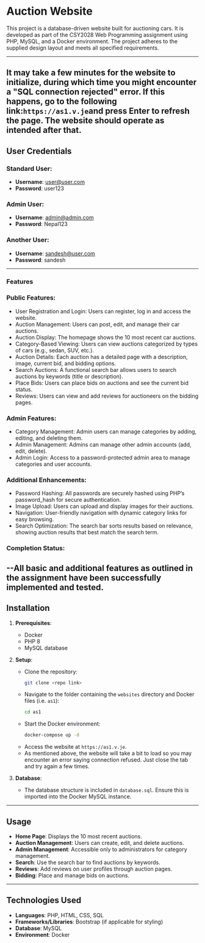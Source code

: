 # Auction Website

This project is a database-driven website built for auctioning cars. It is developed as part of the CSY2028 Web Programming assignment using PHP, MySQL, and a Docker environment. The project adheres to the supplied design layout and meets all specified requirements.

---

## It may take a few minutes for the website to initialize, during which time you might encounter a "SQL connection rejected" error. If this happens, go to the following link:`https://as1.v.je`and press Enter to refresh the page. The website should operate as intended after that.

## User Credentials

### Standard User:
- **Username**: user@user.com
- **Password**: user123

### Admin User:
- **Username**: admin@admin.com
- **Password**: Nepal123

### Another User:
- **Username**: sandesh@user.com
- **Password**: sandesh

---

### Features
### Public Features:
- User Registration and Login: Users can register, log in and access the website.
- Auction Management: Users can post, edit, and manage their car auctions.
- Auction Display: The homepage shows the 10 most recent car auctions.
- Category-Based Viewing: Users can view auctions categorized by types of cars (e.g., sedan, SUV, etc.).
- Auction Details: Each auction has a detailed page with a description, image, current bid, and bidding options.
- Search Auctions: A functional search bar allows users to search auctions by keywords (title or description).
- Place Bids: Users can place bids on auctions and see the current bid status.
- Reviews: Users can view and add reviews for auctioneers on the bidding pages.

### Admin Features:
- Category Management: Admin users can manage categories by adding, editing, and deleting them.
- Admin Management: Admins can manage other admin accounts (add, edit, delete).
- Admin Login: Access to a password-protected admin area to manage categories and user accounts.

### Additional Enhancements:
- Password Hashing: All passwords are securely hashed using PHP’s password_hash for secure authentication.
- Image Upload: Users can upload and display images for their auctions.
- Navigation: User-friendly navigation with dynamic category links for easy browsing.
- Search Optimization: The search bar sorts results based on relevance, showing auction results that best match the search term.

### Completion Status:
--All basic and additional features as outlined in the assignment have been successfully implemented and tested.
---

## Installation

1. **Prerequisites**:
   - Docker
   - PHP 8
   - MySQL database

2. **Setup**:
   - Clone the repository:  
     ```bash
     git clone <repo link>
     ```
   - Navigate to the folder containing the `websites` directory and Docker files (i.e. `as1`):
     ```bash
     cd as1
     ```
   - Start the Docker environment:
     ```bash
     docker-compose up -d
     ```
   - Access the website at `https://as1.v.je`.
   - As mentioned above, the website will take a bit to load so you may encounter an error saying connection refused. Just close the tab and try again a few times.

3. **Database**:
   - The database structure is included in `database.sql`. Ensure this is imported into the Docker MySQL instance.

---

## Usage
- **Home Page**: Displays the 10 most recent auctions.
- **Auction Management**: Users can create, edit, and delete auctions.
- **Admin Management**: Accessible only to administrators for category management.
- **Search**: Use the search bar to find auctions by keywords.
- **Reviews**: Add reviews on user profiles through auction pages.
- **Bidding**: Place and manage bids on auctions.

---

## Technologies Used
- **Languages**: PHP, HTML, CSS, SQL
- **Frameworks/Libraries**: Bootstrap (if applicable for styling)
- **Database**: MySQL
- **Environment**: Docker
